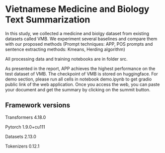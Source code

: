 # Vietnamese Medicine and Biology Text Summarization

In this study, we collected a medicine and biolgy dataset from existing datasets called VMB. We experiment several baselines and compare them with our proposed methods (Prompt techniques: APP, POS prompts and sentence extracting methods: Kmeans, Herding algorithm)

All processing data and training notebooks are in folder src.

As presented in the report, APP achieves the highest performance on the test dataset of VMB. The checkpoint of VMB is stored on huggingface. For demo section, please run all cells in notebook demo.ipynb to get gradio public link of the web application. Once you access the web, you can paste your document and get the summary by clicking on the summit button.

## Framework versions

Transformers 4.18.0

Pytorch 1.9.0+cu111

Datasets 2.13.0

Tokenizers 0.12.1
